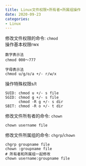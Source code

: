 ```yaml
---
title: Linux文件权限+所有者+所属组操作
date: 2020-09-23
categories:
- Linux
---
```


修改文件权限的命令: `chmod`<br>
操作基本权限rwx<br>

```
数字表示法
chmod 000～777 

字母表示法
chmod u/g/o/a +/- r/w/x
```
操作特殊权限s/t<br>
```
SUID: chmod u +/- s file
SGID: chmod g +/- s file
      chmod -R g +/- s dir
SBIT: chmod -R o +/- t dir
```
修改文件所有者的命令: `chown`<br>
```
chown username file
```

修改文件所属组的命令: `chgrp`/`chown`<br>
```
chgrp groupname file
chown :groupname file
# 所有者和所属组一起修改
chown username:groupname file
```

